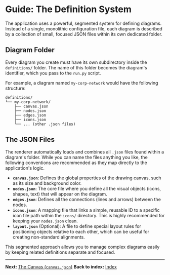 # Guide: The Definition System

The application uses a powerful, segmented system for defining diagrams. Instead of a single, monolithic configuration file, each diagram is described by a collection of small, focused JSON files within its own dedicated folder.

## Diagram Folder

Every diagram you create must have its own subdirectory inside the `definitions/` folder. The name of this folder becomes the diagram's identifier, which you pass to the `run.py` script.

For example, a diagram named `my-corp-network` would have the following structure:

```
definitions/
└── my-corp-network/
    ├── canvas.json
    ├── nodes.json
    ├── edges.json
    ├── icons.json
    └── ... (other .json files)
```

## The JSON Files

The renderer automatically loads and combines all `.json` files found within a diagram's folder. While you can name the files anything you like, the following conventions are recommended as they map directly to the application's logic.

-   **`canvas.json`**: Defines the global properties of the drawing canvas, such as its size and background color.
-   **`nodes.json`**: The core file where you define all the visual objects (icons, shapes, text) that will appear on the diagram.
-   **`edges.json`**: Defines all the connections (lines and arrows) between the nodes.
-   **`icons.json`**: A mapping file that links a simple, reusable ID to a specific icon file path within the `icons/` directory. This is highly recommended for keeping your `nodes.json` clean.
-   **`layout.json`** (Optional): A file to define special layout rules for positioning objects relative to each other, which can be useful for creating non-standard alignments.

This segmented approach allows you to manage complex diagrams easily by keeping related definitions separate and focused.

---
**Next:** [The Canvas (`canvas.json`)](./defining-canvas.md)
**Back to index:** [Index](./index.md)
